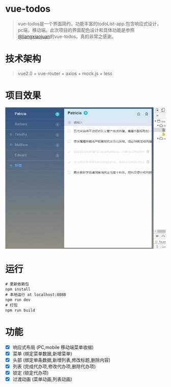 # vue-todos
> vue-todos是一个界面简约，功能丰富的todoList-app.包含响应式设计，pc端，移动端。此次项目的界面配色设计和具体功能是参照[@liangxiaojuan]()的vue-todos，真的非常之感谢。

# 技术架构 
> vue2.0 + vue-router + axios + mock.js + less 

# 项目效果

![运行效果](./static/gif/todo-app.gif)

# 运行

```
# 更新依赖包
npm install
# 本地运行 at localhost:8080
npm run dev
# 打包
npm run build

```

# 功能
- [x] 响应式布局 (PC,mobile 移动端菜单收缩)
- [x] 菜单 (绑定菜单数据,新增菜单)
- [x] 头部 (绑定单条数据,新增列表,修改标题,删除内容)
- [x] 列表 (完成代办项,修改代办项,删除代办项)
- [x] 锁定 (锁定代办项)
- [x] 过渡动画 (菜单动画,列表动画)